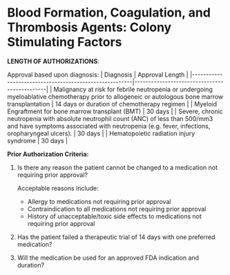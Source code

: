 # Blood Formation, Coagulation, and Thrombosis Agents: Colony Stimulating Factors

**LENGTH OF AUTHORIZATIONS**:

 Approval based upon diagnosis:
| Diagnosis                                              | Approval Length                              |
|--------------------------------------------------------|----------------------------------------------|
| Malignancy at risk for febrile neutropenia or undergoing  myeloablative chemotherapy prior to allogeneic or autologous bone marrow transplantation                                          | 14 days or duration of chemotherapy regimen  |
| Myeloid Engraftment for bone marrow transplant (BMT)   | 30 days                                      |
| Severe, chronic neutropenia with absolute neutrophil count (ANC) of less than 500/mm3 and have symptoms associated with neutropenia (e.g. fever, infections, oropharyngeal ulcers).          | 30 days                                      |
| Hematopoietic radiation injury syndrome                | 30 days                                      |

**Prior Authorization Criteria:**

1. Is there any reason the patient cannot be changed to a medication not requiring prior approval?

    Acceptable reasons include:

    - Allergy to medications not requiring prior approval
    - Contraindication to all medications not requiring prior approval
    - History of unacceptable/toxic side effects to medications not requiring prior approval

2. Has the patient failed a therapeutic trial of 14 days with one preferred medication?
3. Will the medication be used for an approved FDA indication and duration?
